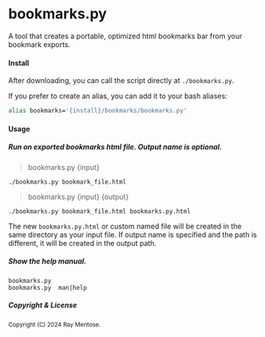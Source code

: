 # bookmarks.py
A tool that creates a portable, optimized html bookmarks bar from your bookmark exports.

#### Install

After downloading, you can call the script directly at `./bookmarks.py`.

If you prefer to create an alias, you can add it to your bash aliases:

```bash
alias bookmarks='{install}/bookmarks/bookmarks.py'
```

#### Usage


##### Run on exported bookmarks html file. Output name is optional.

> bookmarks.py {input}  

```console
./bookmarks.py bookmark_file.html
```

> bookmarks.py {input} {output}

```console
./bookmarks.py bookmark_file.html bookmarks.py.html
```

The new `bookmarks.py.html` or custom named file will be created in the same directory as your input file. If output name is specified and the path is different, it will be created in the output path.



##### Show the help manual.

```console
bookmarks.py
bookmarks.py  man|help
```



##### Copyright & License

<small>Copyright (C) 2024 Ray Mentose.</small>

